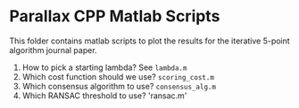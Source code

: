 # Parallax CPP Matlab Scripts
This folder contains matlab scripts to plot the results for the iterative 5-point algorithm journal paper.

1. How to pick a starting lambda? See `lambda.m`
2. Which cost function should we use? `scoring_cost.m`
2. Which consensus algorithm to use? `consensus_alg.m`
3. Which RANSAC threshold to use? 'ransac.m'

